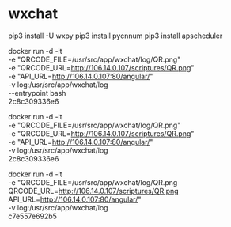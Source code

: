 # wxchat
pip3 install -U wxpy
pip3 install pycnnum
pip3 install apscheduler 


docker run -d -it  \
-e "QRCODE_FILE=/usr/src/app/wxchat/log/QR.png" \
-e "QRCODE_URL=http://106.14.0.107/scriptures/QR.png" \
-e "API_URL=http://106.14.0.107:80/angular/" \
-v log:/usr/src/app/wxchat/log \
--entrypoint bash \
2c8c309336e6 


docker run -d -it  \
-e "QRCODE_FILE=/usr/src/app/wxchat/log/QR.png" \
-e "QRCODE_URL=http://106.14.0.107/scriptures/QR.png" \
-e "API_URL=http://106.14.0.107:80/angular/" \
-v log:/usr/src/app/wxchat/log \
2c8c309336e6

docker run -d -it  \
-e "QRCODE_FILE=/usr/src/app/wxchat/log/QR.png QRCODE_URL=http://106.14.0.107/scriptures/QR.png API_URL=http://106.14.0.107:80/angular/" \
-v log:/usr/src/app/wxchat/log \
c7e557e692b5 